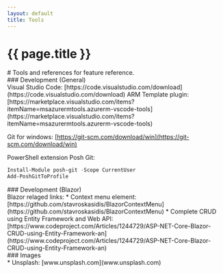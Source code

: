 ```yaml
---
layout: default
title: Tools
---
```

<style>
.pnl{float:left;margin-right:7px;}    
</style>

<h1>{{ page.title }}</h1>

<div class="row">
<div class="col-md-12" markdown="1">

<div class="col-md-12">
<div class="panel panel-default">

<div class="panel-heading" markdown="1">
# Tools and references for feature reference.
<div>

<div class="panel-body" markdown="1">
</div>

</div>
</div>

</div>
</div>

<div class="row">
<div class="col-md-12">
<div class="panel panel-default">
<div class="panel-heading" markdown="1">
### Development (General)
</div>
<div class="panel-body" markdown="1">
Visual Studio Code: [https://code.visualstudio.com/download](https://code.visualstudio.com/download)  
ARM Template plugin: [https://marketplace.visualstudio.com/items?itemName=msazurermtools.azurerm-vscode-tools](https://marketplace.visualstudio.com/items?itemName=msazurermtools.azurerm-vscode-tools)  

Git for windows: [https://git-scm.com/download/win](https://git-scm.com/download/win)  

PowerShell extension Posh Git: 
``` powershell
Install-Module posh-git -Scope CurrentUser 
Add-PoshGitToProfile
```

</div>
</div>
</div>
</div>


<div class="row">
<div class="col-md-12">
<div class="panel panel-default">
<div class="panel-heading" markdown="1">
### Development (Blazor)
</div>
<div class="panel-body" markdown="1">
Blazor relaged links:  
* Context menu element: [https://github.com/stavroskasidis/BlazorContextMenu](https://github.com/stavroskasidis/BlazorContextMenu)
* Complete CRUD using Entity Framework and Web API: [https://www.codeproject.com/Articles/1244729/ASP-NET-Core-Blazor-CRUD-using-Entity-Framework-an](https://www.codeproject.com/Articles/1244729/ASP-NET-Core-Blazor-CRUD-using-Entity-Framework-an)

</div>
</div>
</div>
</div>


<div class="row">
<div class="col-md-12">
<div class="panel panel-default">
<div class="panel-heading" markdown="1">
### Images
</div>
<div class="panel-body" markdown="1">
* Unsplash: [www.unsplash.com](www.unsplash.com)
</div>
</div>
</div>
</div>
